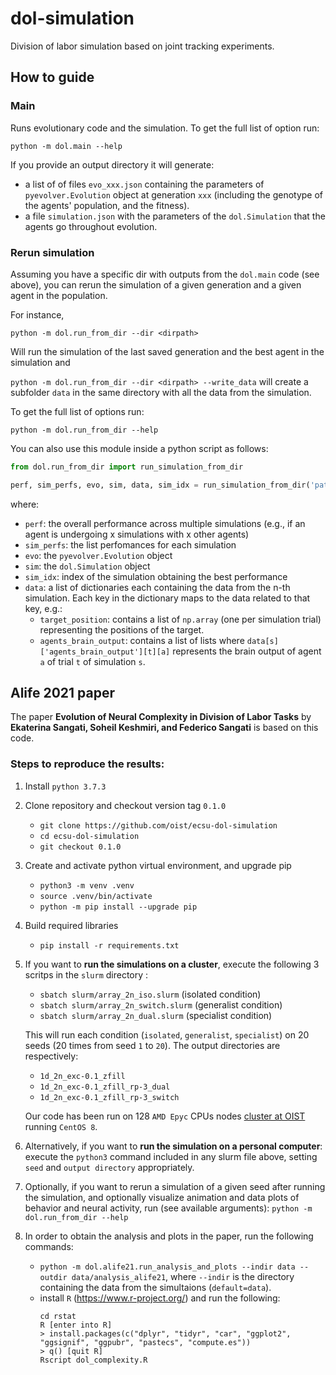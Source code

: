 # dol-simulation

Division of labor simulation based on joint tracking experiments.

## How to guide

### Main
Runs evolutionary code and the simulation. To get the full list of option run:

`python -m dol.main --help`

If you provide an output directory it will generate:
- a list of of files `evo_xxx.json` containing the parameters of `pyevolver.Evolution` object at generation `xxx` (including the genotype of the agents' population, and the fitness).
- a file `simulation.json` with the parameters of the `dol.Simulation` that the agents go throughout evolution.

### Rerun simulation
Assuming you have a specific dir with outputs from the `dol.main` code (see above), you can rerun the simulation of a given generation and a given agent in the population. 

For instance,

`python -m dol.run_from_dir --dir <dirpath>`

Will run the simulation of the last saved generation and the best agent in the simulation and

`python -m dol.run_from_dir --dir <dirpath> --write_data` will create a subfolder `data` in the same directory with all the data from the simulation. 

To get the full list of options run:

`python -m dol.run_from_dir --help`

You can also use this module inside a python script as follows:

```python
from dol.run_from_dir import run_simulation_from_dir

perf, sim_perfs, evo, sim, data, sim_idx = run_simulation_from_dir('path/to/data')
```

where:
- `perf`: the overall performance across multiple simulations (e.g., if an agent is undergoing x simulations with x other agents)
- `sim_perfs`: the list perfomances for each simulation
- `evo`: the `pyevolver.Evolution` object
- `sim`: the `dol.Simulation` object
- `sim_idx`: index of the simulation obtaining the best performance
- `data`: a list of dictionaries each containing the data from the n-th simulation. Each key in the dictionary maps to the data related to that key, e.g.:  
  - `target_position`: contains a list of `np.array` (one per simulation trial) representing the positions of the target.
  - `agents_brain_output`: contains a list of lists where `data[s]['agents_brain_output'][t][a]` represents the brain output of agent `a` of trial `t` of simulation `s`.




## Alife 2021 paper
The paper **Evolution of Neural Complexity in Division of Labor Tasks** by **Ekaterina Sangati, Soheil Keshmiri, and Federico Sangati** is based on this code.

### Steps to reproduce the results:
1. Install `python 3.7.3`
2. Clone repository and checkout version tag `0.1.0`
   - `git clone https://github.com/oist/ecsu-dol-simulation`
   - `cd ecsu-dol-simulation`
   - `git checkout 0.1.0`
3. Create and activate python virtual environment, and upgrade pip
   - `python3 -m venv .venv`
   - `source .venv/bin/activate`
   - `python -m pip install --upgrade pip`
4. Build required libraries
   - `pip install -r requirements.txt`
5. If you want to **run the simulations on a cluster**, execute the following 3 scritps in the `slurm` directory :
   - `sbatch slurm/array_2n_iso.slurm` (isolated condition)
   - `sbatch slurm/array_2n_switch.slurm` (generalist condition)
   - `sbatch slurm/array_2n_dual.slurm` (specialist condition)

   This will run each condition (`isolated`, `generalist`, `specialist`) on 20 seeds (20 times from seed `1` to `20`). The output directories are respectively: 
   - `1d_2n_exc-0.1_zfill`
   - `1d_2n_exc-0.1_zfill_rp-3_dual`
   - `1d_2n_exc-0.1_zfill_rp-3_switch`
   
   Our code has been run on 128 `AMD Epyc` CPUs nodes [cluster at OIST](https://groups.oist.jp/scs/deigo) running `CentOS 8`.
6. Alternatively, if you want to **run the simulation on a personal computer**: execute the `python3` command included in any slurm file above, setting `seed` and `output directory` appropriately.
7. Optionally, if you want to rerun a simulation of a given seed after running the simulation, and optionally visualize
animation and data plots of behavior and neural activity, run (see available arguments): `python -m dol.run_from_dir --help`
8. In order to obtain the analysis and plots in the paper, run the following commands: 
   - `python -m dol.alife21.run_analysis_and_plots --indir data --outdir data/analysis_alife21`, where `--indir` is the directory containing the data from the simultaions (`default=data`).
   - install `R` (https://www.r-project.org/) and run the following: 
      ```
      cd rstat
      R [enter into R]
      > install.packages(c("dplyr", "tidyr", "car", "ggplot2", "ggsignif", "ggpubr", "pastecs", "compute.es"))
      > q() [quit R]
      Rscript dol_complexity.R
      ```
